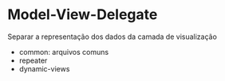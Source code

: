 # Model-View-Delegate

Separar a representação dos dados da camada de visualização

- common: arquivos comuns
- repeater
- dynamic-views
